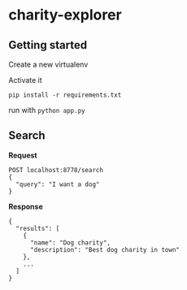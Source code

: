 # charity-explorer

## Getting started

Create a new virtualenv

Activate it

`pip install -r requirements.txt`

run with `python app.py`

## Search

**Request**
```
POST localhost:8778/search
{
  "query": "I want a dog"
}
```

**Response**
```
{
  "results": [
    {
      "name": "Dog charity",
      "description": "Best dog charity in town"
    },
    ...
  ]
}
```
